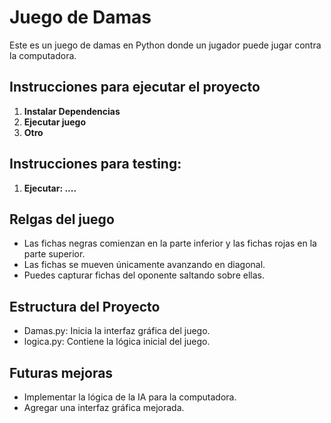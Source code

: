 # Juego de Damas
Este es un juego de damas en Python donde un jugador puede jugar contra la computadora.

## Instrucciones para ejecutar el proyecto
1. **Instalar Dependencias**
2. **Ejecutar juego**
3. **Otro**

## Instrucciones para testing:
1. **Ejecutar: ....**

## Relgas del juego
- Las fichas negras comienzan en la parte inferior y las fichas rojas en la parte superior.
- Las fichas se mueven únicamente avanzando en diagonal.
- Puedes capturar fichas del oponente saltando sobre ellas.

## Estructura del Proyecto
- Damas.py: Inicia la interfaz gráfica del juego.
- logica.py: Contiene la lógica inicial del juego.

## Futuras mejoras
- Implementar la lógica de la IA para la computadora.
- Agregar una interfaz gráfica mejorada.